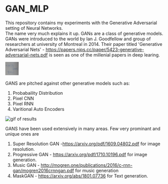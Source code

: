 # GAN_MLP
This repository contains my experiments with the Generative Adversarial setting of Neural Networks.
<br/>
The name very much explains it up. GANs are a class of generative models. GANs were introduced to the world by Ian J. Goodfellow and group of researchers at university of Montreal in 2014. Their paper titled 'Generative Adversarial Nets' - https://papers.nips.cc/paper/5423-generative-adversarial-nets.pdf is seen as one of the millenial papers in deep learing. 

<img src="diagram.jpg" alt="diagram" height="42" width="42">

                                    


GANS are pitched against other generative models such as: 
1. Probabaility  Distribution 
2. Pixel CNN
3. Pixel RNN
4. Varitional Auto Encoders

<img src="results_gif.gif" alt="gif of results">

GANS have been used extensively in many areas. Few very prominant and unique ones are 
1. Super Resolution GAN -https://arxiv.org/pdf/1609.04802.pdf for image resolution.
2. Progressive GAN - https://arxiv.org/pdf/1710.10196.pdf for image generation.
3. Music GAN - http://mogren.one/publications/2016/c-rnn-gan/mogren2016crnngan.pdf for music generation
4. MaskGAN - https://arxiv.org/abs/1801.07736 for Text generation.
